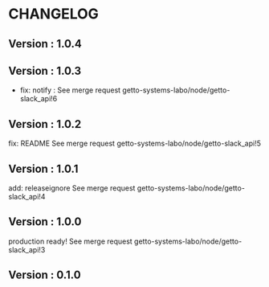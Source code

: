 # CHANGELOG

## Version : 1.0.4



## Version : 1.0.3

- fix: notify : See merge request getto-systems-labo/node/getto-slack_api!6


## Version : 1.0.2

fix: README See merge request getto-systems-labo/node/getto-slack_api!5


## Version : 1.0.1

add: releaseignore See merge request getto-systems-labo/node/getto-slack_api!4


## Version : 1.0.0

production ready! See merge request getto-systems-labo/node/getto-slack_api!3


## Version : 0.1.0


